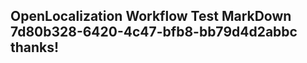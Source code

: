 <properties
ms.topic="hero-topic"
ms.test1="hero-topic"
ms.test2="test"/>

## OpenLocalization Workflow Test MarkDown 7d80b328-6420-4c47-bfb8-bb79d4d2abbc thanks!
